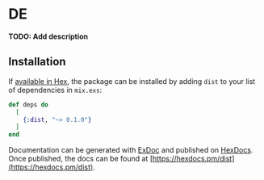 # DE

**TODO: Add description**

## Installation

If [available in Hex](https://hex.pm/docs/publish), the package can be installed
by adding `dist` to your list of dependencies in `mix.exs`:

```elixir
def deps do
  [
    {:dist, "~> 0.1.0"}
  ]
end
```

Documentation can be generated with [ExDoc](https://github.com/elixir-lang/ex_doc)
and published on [HexDocs](https://hexdocs.pm). Once published, the docs can
be found at [https://hexdocs.pm/dist](https://hexdocs.pm/dist).

